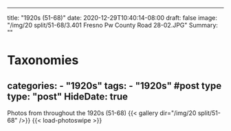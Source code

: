 
---
title: "1920s (51-68)"
date: 2020-12-29T10:40:14-08:00
draft: false
image: "/img/20 split/51-68/3.401 Fresno Pw County Road 28-02.JPG"
Summary: ""
#   Taxonomies
categories:
    - "1920s"
tags:
    - "1920s"
#post type
type: "post"
HideDate: true
---

Photos from throughout the 1920s (51-68)
{{< gallery dir="/img/20 split/51-68" />}} {{< load-photoswipe >}}
